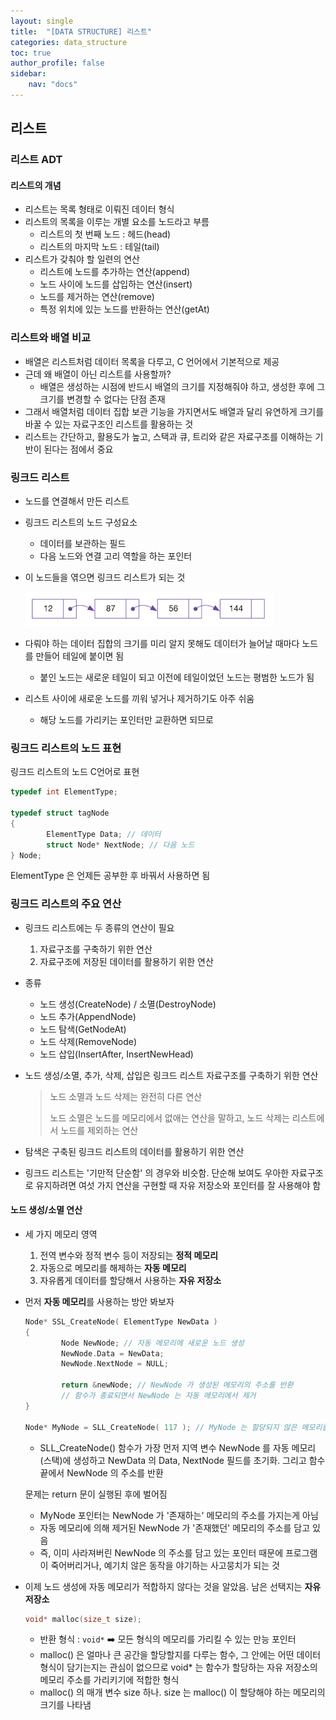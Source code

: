 ```yaml
---
layout: single
title:  "[DATA STRUCTURE] 리스트"
categories: data_structure
toc: true
author_profile: false
sidebar:
    nav: "docs"
---
```


## 리스트

### 리스트 ADT

#### 리스트의 개념

- 리스트는 목록 형태로 이뤄진 데이터 형식
- 리스트의 목록을 이루는 개별 요소를 노드라고 부름
  - 리스트의 첫 번째 노드 : 헤드(head)
  - 리스트의 마지막 노드 : 테일(tail)
- 리스트가 갖춰야 할 일련의 연산
  - 리스트에 노드를 추가하는 연산(append)
  - 노드 사이에 노드를 삽입하는 연산(insert)
  - 노드를 제거하는 연산(remove)
  - 특정 위치에 있는 노드를 반환하는 연산(getAt)

### 리스트와 배열 비교

- 배열은 리스트처럼 데이터 목록을 다루고, C 언어에서 기본적으로 제공
- 근데 왜 배열이 아닌 리스트를 사용할까?
  - 배열은 생성하는 시점에 반드시 배열의 크기를 지정해줘야 하고, 생성한 후에 그 크기를 변경할 수 없다는 단점 존재
- 그래서 배열처럼 데이터 집합 보관 기능을 가지면서도 배열과 달리 유연하게 크기를 바꿀 수 있는 자료구조인 리스트를 활용하는 것
- 리스트는 간단하고, 활용도가 높고, 스택과 큐, 트리와 같은 자료구조를 이해하는 기반이 된다는 점에서 중요

### 링크드 리스트

- 노드를 연결해서 만든 리스트

- 링크드 리스트의 노드 구성요소

  - 데이터를 보관하는 필드
  - 다음 노드와 연결 고리 역할을 하는 포인터

- 이 노드들을 엮으면 링크드 리스트가 되는 것

  <img src="../images/2024-09-25-datastructure(2)/image-20240925214051920.png" alt="image-20240925214051920"  />

- 다뤄야 하는 데이터 집합의 크기를 미리 알지 못해도 데이터가 늘어날 때마다 노드를 만들어 테일에 붙이면 됨
  - 붙인 노드는 새로운 테일이 되고 이전에 테일이었던 노드는 평범한 노드가 됨
- 리스트 사이에 새로운 노드를 끼워 넣거나 제거하기도 아주 쉬움
  - 해당 노드를 가리키는 포인터만 교환하면 되므로

### 링크드 리스트의 노드 표현

링크드 리스트의 노드 C언어로 표현

```c
typedef int ElementType;

typedef struct tagNode
{
		ElementType Data; // 데이터
		struct Node* NextNode; // 다음 노드 
} Node;
```

ElementType 은 언제든 공부한 후 바꿔서 사용하면 됨

### 링크드 리스트의 주요 연산

- 링크드 리스트에는 두 종류의 연산이 필요

  1. 자료구조를 구축하기 위한 연산
  2. 자료구조에 저장된 데이터를 활용하기 위한 연산

- 종류

  - 노드 생성(CreateNode) / 소멸(DestroyNode)
  - 노드 추가(AppendNode)
  - 노드 탐색(GetNodeAt)
  - 노드 삭제(RemoveNode)
  - 노드 삽입(InsertAfter, InsertNewHead)

- 노드 생성/소멸, 추가, 삭제, 삽입은 링크드 리스트 자료구조를 구축하기 위한 연산

  > 노드 소멸과 노드 삭제는 완전히 다른 연산
  >
  > 노드 소멸은 노드를 메모리에서 없애는 연산을 말하고, 노드 삭제는 리스트에서 노드를 제외하는 연산

- 탐색은 구축된 링크드 리스트의 데이터를 활용하기 위한 연산

- 링크드 리스트는 '기만적 단순함' 의 경우와 비슷함. 단순해 보여도 우아한 자료구조로 유지하려면 여섯 가지 연산을 구현할 때 자유 저장소와 포인터를 잘 사용해야 함

#### 노드 생성/소멸 연산

- 세 가지 메모리 영역
  1. 전역 변수와 정적 변수 등이 저장되는 **정적 메모리** 
  2. 자동으로 메모리를 해제하는 **자동 메모리**
  3. 자유롭게 데이터를 할당해서 사용하는 **자유 저장소**

- 먼저 **자동 메모리**를 사용하는 방안 봐보자

  ```c
  Node* SSL_CreateNode( ElementType NewData )
  {
          Node NewNode; // 자동 메모리에 새로운 노드 생성
          NewNode.Data = NewData;
          NewNode.NextNode = NULL;
  
          return &newNode; // NewNode 가 생성된 메모리의 주소를 반환
          // 함수가 종료되면서 NewNode 는 자동 메모리에서 제거
  }
  
  Node* MyNode = SLL_CreateNode( 117 ); // MyNode 는 할당되지 않은 메모리를 가리킨다.
  ```

  - SLL_CreateNode() 함수가 가장 먼저 지역 변수 NewNode 를 자동 메모리(스택)에 생성하고 NewData 의 Data, NextNode 필드를 초기화. 그리고 함수 끝에서 NewNode 의 주소를 반환

  문제는 return 문이 실행된 후에 벌어짐

  - MyNode 포인터는 NewNode 가 '존재하는' 메모리의 주소를 가지는게 아님
  - 자동 메모리에 의해 제거된 NewNode 가 '존재했던' 메모리의 주소를 담고 있음
  - 즉, 이미 사라져버린 NewNode 의 주소를 담고 있는 포인터 때문에 프로그램이 죽어버리거나, 예기치 않은 동작을 야기하는 사고뭉치가 되는 것

- 이제 노드 생성에 자동 메모리가 적합하지 않다는 것을 알았음. 남은 선택지는 **자유 저장소**

  ```c
  void* malloc(size_t size);
  ```

  - 반환 형식 : `void*` ➡️ 모든 형식의 메모리를 가리킬 수 있는 만능 포인터
  - malloc() 은 얼마나 큰 공간을 할당할지를 다루는 함수, 그 안에는 어떤 데이터 형식이 담기는지는 관심이 없으므로 void* 는 함수가 할당하는 자유 저장소의 메모리 주소를 가리키기에 적합한 형식
  - malloc() 의 매개 변수 size 하나. size 는 malloc() 이 할당해야 하는 메모리의 크기를 나타냄